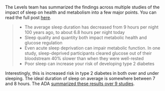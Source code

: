 The Levels team has summarized the findings across multiple studies of the impact of sleep on health 
and metabolism into a few major points. 
You can read the full post [here](https://www.levelshealth.com/blog/how-sleep-impacts-metabolic-health-glucose-levels-cgm).

> - The average sleep duration has decreased from 9 hours per night 100 years ago, 
> to about 6.8 hours per night today
> - Sleep quality and quantity both impact metabolic health and glucose regulation
> - Even acute sleep deprivation can impair metabolic function. In one study, sleep-deprived participants cleared
> glucose out of their bloodstream 40% slower than when they were well-rested 
> - Poor sleep can increase your risk of developing type 2 diabetes

Interestingly, this is increased risk in type 2 diabetes in both over and under sleeping. 
The ideal duration of sleep on average is somewhere between 7 and 8 hours. 
The ADA [summarized these results over 9 studies](https://care.diabetesjournals.org/content/38/3/529).
